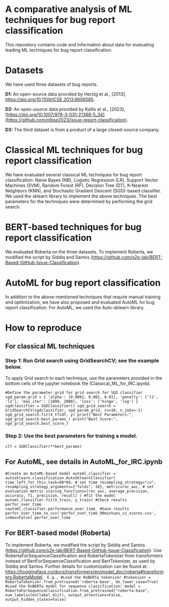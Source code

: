 # A comparative analysis of ML techniques for bug report classification
This repository contains code and information about data for evaluating leading ML techniques for bug report classification.
# Datasets
We have used three datasets of bug reports.

**D1:** An open-source data provided by Herzig et al., [2013], https://doi.org/10.1109/ICSE.2013.6606585.

**D2:** An open-source data provided by Kallis et al., [2023], [https://doi.org/10.1007/978-3-031-21388-5_34](https://github.com/nlbse2023/issue-report-classification).

**D3:** The third dataset is from a product of a large closed-source company.
# Classical ML techniques for bug report classification
We have evaluated several classical ML techniques for bug report classification: Naive Bayes (NB), Logistic Regression (LR), Support Vector Machines (SVM), Random Forest (RF), Decision Tree (DT), K-Nearest Neighbors (KNN), and Stochastic Gradient Descent (SGD)-based classifier.
We used the sklearn library to implement the above techniques. The best parameters for the techniques were determined by performing the grid search.
# BERT-based techniques for bug report classification
We evaluated Roberta on the three datasets. To implement Roberta, we modified the script by Siddiq and Santos (https://github.com/s2e-lab/BERT-Based-GitHub-Issue-Classification).
# AutoML for bug report classification
In addition to the above-mentioned techniques that require manual training and optimization, we have also proposed and evaluated AutoML for bug report classification.
For AutoML, we used the Auto-sklearn library.
# How to reproduce
## For classical ML techniques
### Step 1: Run Grid search using GridSearchCV; see the example below. 
To apply Grid search to each technique, use the parameters provided in the bottom cells of the jupyter notebook file (Classical_ML_for_IRC.ipynb).

<code>#Define the parameter grid for grid search for SGD classifier
sgd_param_grid = {
    'alpha': [0.0001, 0.001, 0.01],
    'penalty': ['l1', 'l2'],
    'max_iter': [1000, 2000],
    'loss': ['hinge', 'log']
}
sgdclassifier = SGDClassifier()
sgd_grid_search = GridSearchCV(sgdclassifier, sgd_param_grid,  cv=10, n_jobs=-1)
sgd_grid_search.fit(X_tfidf, y)
print("Best Parameters:", sgd_grid_search.best_params_)
print("Best Score:", sgd_grid_search.best_score_)
</code>
### Step 2: Use the best parameters for training a model.
<code>clf = SGDClassifier(**best_params)</code>
## For AutoML, see details in AutoML_for_IRC.ipynb
<code>#Create an AutoML-based model
automl_classifier = autosklearn.classification.AutoSklearnClassifier(
    time_left_for_this_task=90*60, # set time
    resampling_strategy="cv",
    resampling_strategy_arguments={"folds": 10},
    metric=roc_auc, # set evaluation metric
    scoring_functions=[roc_auc, average_precision, accuracy, f1, precision, recall]
)
#fit the model 
automl_classifier.fit(X_train, y_train)
#Check results
perfor_over_time =automl_classifier.performance_over_time_
#Save results
perfor_over_time.to_csv('perfor_over_time_90mintues_cv_scores.csv', index=False) 
perfor_over_time
</code>
## For BERT-based model (Roberta)
To implement Roberta, we modified the script by Siddiq and Santos (https://github.com/s2e-lab/BERT-Based-GitHub-Issue-Classification). Use RobertaForSequenceClassification and RobertaTokenizer from transformers instead of BertForSequenceClassification and BertTokenizer, as used by Siddiq and Santos. Further details for customization can be found at: https://huggingface.co/docs/transformers/en/model_doc/roberta#transformers.RobertaModel.
<code>
E.g.,
#Load the RoBERTa tokenizer
#tokenizer = RobertaTokenizer.from_pretrained('roberta-base', do_lower_case=True)
#Load the RoBERTa model for sequence classification:
model = RobertaForSequenceClassification.from_pretrained("roberta-base", num_labels=len(label_dict), output_attentions=False, output_hidden_states=False)</code>
